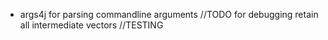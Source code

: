 
* args4j for parsing commandline arguments
        //TODO for debugging retain all intermediate vectors
        //TESTING